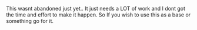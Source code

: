 This wasnt abandoned just yet.. It just needs a LOT of work and I dont got the time and effort to make it happen. So If you wish to use this as a base or something go for it.
